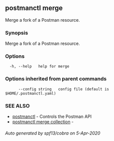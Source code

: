 ## postmanctl merge

Merge a fork of a Postman resource.

### Synopsis

Merge a fork of a Postman resource.

### Options

```
  -h, --help   help for merge
```

### Options inherited from parent commands

```
      --config string   config file (default is $HOME/.postmanctl.yaml)
```

### SEE ALSO

* [postmanctl](postmanctl.md)	 - Controls the Postman API
* [postmanctl merge collection](postmanctl_merge_collection.md)	 - 

###### Auto generated by spf13/cobra on 5-Apr-2020
